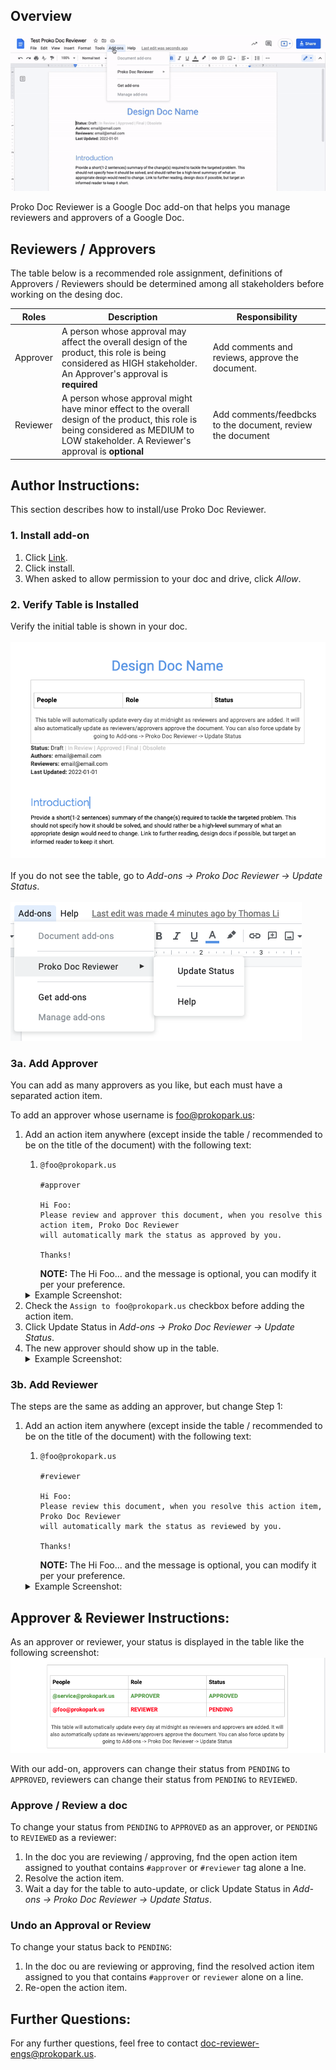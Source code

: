 ## Overview
![Overview](./assets/overview.gif)

Proko Doc Reviewer is a Google Doc add-on that helps you manage reviewers and approvers of a Google Doc. 

## Reviewers / Approvers
The table below is a recommended role assignment, definitions of Approvers / Reviewers
should be determined among all stakeholders before working on the desing doc.

| Roles      | Description | Responsibility                                  |
|------------|-------------|-------------------------------------------------|
| Approver   | A person whose approval may affect the overall design of the product, this role is being considered as HIGH stakeholder. An Approver's approval is **required** | Add comments and reviews, approve the document. |
| Reviewer | A person whose approval might have minor effect to the overall design of the product, this role is being considered as MEDIUM to LOW stakeholder. A Reviewer's approval is **optional** | Add comments/feedbcks to the document, review the document |

## Author Instructions:
This section describes how to install/use Proko Doc Reviewer.

### 1. Install add-on
1. Click [Link](https://workspace.google.com/marketplace/app/proko_doc_reviewer/1029864673452).
2. Click install.
3. When asked to allow permission to your doc and drive, click *Allow*.

### 2. Verify Table is Installed
Verify the initial table is shown in your doc. <br> <br>
![initImage](./assets/inittable.png) <br> <br>
If you do not see the table, go to *Add-ons -> Proko Doc Reviewer -> Update Status*. <br> <br>
![updateTable](./assets/updatetable.png)

### 3a. Add Approver
You can add as many approvers as you like, but each must have a separated action item.

To add an approver whose username is foo@prokopark.us:
1. Add an action item anywhere (except inside the table / recommended to be on the title of the document) with the following text:
   1. ```
      @foo@prokopark.us
      
      #approver
      
      Hi Foo:
      Please review and approver this document, when you resolve this action item, Proko Doc Reviewer
      will automatically mark the status as approved by you.
      
      Thanks!
      ```
      **NOTE:** The Hi Foo...  and the message is optional, you can modify it per your preference.
   <details>
       <summary>Example Screenshot:</summary>
       <img src="assets/aiapprover.png"></img>
   </details>
2. Check the `Assign to foo@prokopark.us` checkbox before adding the action item.
3. Click Update Status in *Add-ons -> Proko Doc Reviewer -> Update Status*.
4. The new approver should show up in the table.
   <details>
       <summary>Example Screenshot:</summary>
       <img src="./assets/fooApprover.png"></img>
   </details>

### 3b. Add Reviewer
The steps are the same as adding an approver, but change Step 1:
1. Add an action item anywhere (except inside the table / recommended to be on the title of the document) with the following text:
   1. ```
      @foo@prokopark.us
      
      #reviewer
      
      Hi Foo:
      Please review this document, when you resolve this action item, Proko Doc Reviewer
      will automatically mark the status as reviewed by you.
      
      Thanks!
      ```
      **NOTE:** The Hi Foo...  and the message is optional, you can modify it per your preference.
   <details>
       <summary>Example Screenshot:</summary>
       <img src="assets/fooReviewer.png"></img>
   </details>

## Approver & Reviewer Instructions:
As an approver or reviewer, your status is displayed in the table like the following screenshot:
![approverReviewer](./assets/approverreviewer.png)

With our add-on, approvers can change their status from `PENDING` to `APPROVED`, reviewers can change
their status from `PENDING` to `REVIEWED`.

### Approve / Review a doc
To change your status from `PENDING` to `APPROVED` as an approver, or `PENDING` to `REVIEWED` as a reviewer:
1. In the doc you are reviewing / approving, fnd the open action item assigned to youthat contains `#approver` or `#reviewer` tag alone a lne.
2. Resolve the action item.
3. Wait a day for the table to auto-update, or click Update Status in *Add-ons -> Proko Doc Reviewer -> Update Status*.


### Undo an Approval or Review
To change your status back to `PENDING`:
1. In the doc ou are reviewing or approving, find the resolved action item assigned to you that contains `#approver` or `reviewer` alone on a line.
2. Re-open the action item.

## Further Questions:
For any further questions, feel free to contact [doc-reviewer-engs@prokopark.us](doc-reviewer-engs@prokopark.us).
